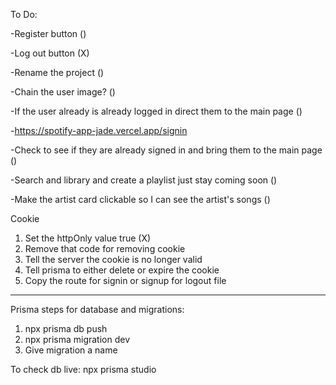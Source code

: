 To Do:

-Register button ()

-Log out button (X)

-Rename the project ()

-Chain the user image? ()

-If the user already is already logged in direct them to the main page ()

-https://spotify-app-jade.vercel.app/signin

-Check to see if they are already signed in and bring them to the main page ()

-Search and library and create a playlist just stay coming soon ()

-Make the artist card clickable so I can see the artist's songs ()

Cookie
1. Set the httpOnly value true (X)
2. Remove that code for removing cookie
3. Tell the server the cookie is no longer valid
4. Tell prisma to either delete or expire the cookie
5. Copy the route for signin or signup for logout file


--------------------------------------------------------------------------------------------
Prisma steps for database and migrations:

1. npx prisma db push
2. npx prisma migration dev
3. Give migration a name

To check db live:
npx prisma studio
